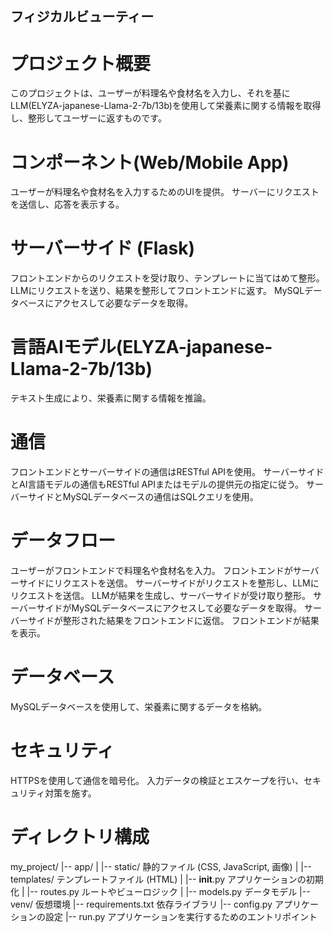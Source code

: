 ## フィジカルビューティー

# プロジェクト概要
このプロジェクトは、ユーザーが料理名や食材名を入力し、それを基にLLM(ELYZA-japanese-Llama-2-7b/13b)を使用して栄養素に関する情報を取得し、整形してユーザーに返すものです。

# コンポーネント(Web/Mobile App)
ユーザーが料理名や食材名を入力するためのUIを提供。
サーバーにリクエストを送信し、応答を表示する。

# サーバーサイド (Flask)
フロントエンドからのリクエストを受け取り、テンプレートに当てはめて整形。
LLMにリクエストを送り、結果を整形してフロントエンドに返す。
MySQLデータベースにアクセスして必要なデータを取得。

# 言語AIモデル(ELYZA-japanese-Llama-2-7b/13b)
テキスト生成により、栄養素に関する情報を推論。

# 通信
フロントエンドとサーバーサイドの通信はRESTful APIを使用。
サーバーサイドとAI言語モデルの通信もRESTful APIまたはモデルの提供元の指定に従う。
サーバーサイドとMySQLデータベースの通信はSQLクエリを使用。

# データフロー
ユーザーがフロントエンドで料理名や食材名を入力。
フロントエンドがサーバーサイドにリクエストを送信。
サーバーサイドがリクエストを整形し、LLMにリクエストを送信。
LLMが結果を生成し、サーバーサイドが受け取り整形。
サーバーサイドがMySQLデータベースにアクセスして必要なデータを取得。
サーバーサイドが整形された結果をフロントエンドに返信。
フロントエンドが結果を表示。

# データベース
MySQLデータベースを使用して、栄養素に関するデータを格納。

# セキュリティ
HTTPSを使用して通信を暗号化。
入力データの検証とエスケープを行い、セキュリティ対策を施す。

# ディレクトリ構成
my_project/
|-- app/
|   |-- static/          静的ファイル (CSS, JavaScript, 画像)
|   |-- templates/       テンプレートファイル (HTML)
|   |-- __init__.py      アプリケーションの初期化
|   |-- routes.py        ルートやビューロジック
|   |-- models.py        データモデル
|-- venv/                仮想環境
|-- requirements.txt     依存ライブラリ
|-- config.py            アプリケーションの設定
|-- run.py               アプリケーションを実行するためのエントリポイント



